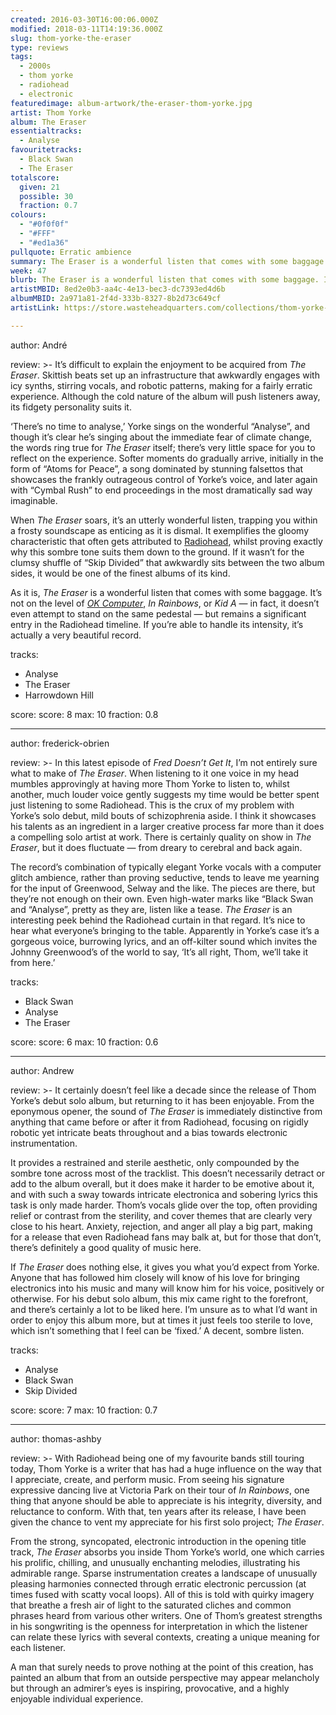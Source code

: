 ```yaml
---
created: 2016-03-30T16:00:06.000Z
modified: 2018-03-11T14:19:36.000Z
slug: thom-yorke-the-eraser
type: reviews
tags:
  - 2000s
  - thom yorke
  - radiohead
  - electronic
featuredimage: album-artwork/the-eraser-thom-yorke.jpg
artist: Thom Yorke
album: The Eraser
essentialtracks:
  - Analyse
favouritetracks:
  - Black Swan
  - The Eraser
totalscore:
  given: 21
  possible: 30
  fraction: 0.7
colours:
  - "#0f0f0f"
  - "#FFF"
  - "#ed1a36"
pullquote: Erratic ambience
summary: The Eraser is a wonderful listen that comes with some baggage. It’s not on the level of OK Computer, In Rainbows, or Kid A — in fact, it doesn’t even attempt to stand on the same pedestal — but remains a significant entry in the Radiohead timeline.
week: 47
blurb: The Eraser is a wonderful listen that comes with some baggage. If you’re able to handle its intensity, it’s actually a very beautiful record.
artistMBID: 8ed2e0b3-aa4c-4e13-bec3-dc7393ed4d6b
albumMBID: 2a971a81-2f4d-333b-8327-8b2d73c649cf
artistLink: https://store.wasteheadquarters.com/collections/thom-yorke-atoms-for-peace/

---
```


author: André

review: >-
  It’s difficult to explain the enjoyment to be acquired from *The Eraser*. Skittish beats set up an infrastructure that awkwardly engages with icy synths, stirring vocals, and robotic patterns, making for a fairly erratic experience. Although the cold nature of the album will push listeners away, its fidgety personality suits it. 
  
  ‘There’s no time to analyse,’ Yorke sings on the wonderful “Analyse”, and though it’s clear he’s singing about the immediate fear of climate change, the words ring true for *The Eraser* itself; there’s very little space for you to reflect on the experience. Softer moments do gradually arrive, initially in the form of “Atoms for Peace”, a song dominated by stunning falsettos that showcases the frankly outrageous control of Yorke’s voice, and later again with “Cymbal Rush” to end proceedings in the most dramatically sad way imaginable. 
  
  When *The Eraser* soars, it’s an utterly wonderful listen, trapping you within a frosty soundscape as enticing as it is dismal. It exemplifies the gloomy characteristic that often gets attributed to [Radiohead](/reviews/radiohead-a-moon-shaped-pool/), whilst proving exactly why this sombre tone suits them down to the ground. If it wasn’t for the clumsy shuffle of “Skip Divided” that awkwardly sits between the two album sides, it would be one of the finest albums of its kind. 
  
  As it is, *The Eraser* is a wonderful listen that comes with some baggage. It’s not on the level of [*OK Computer*](/reviews/radiohead-ok-computer/), *In Rainbows*, or *Kid A* — in fact, it doesn’t even attempt to stand on the same pedestal — but remains a significant entry in the Radiohead timeline. If you’re able to handle its intensity, it’s actually a very beautiful record.

tracks:
  - Analyse
  - ­The Eraser
  - ­Harrowdown Hill

score:
  score: 8
  max: 10
  fraction: 0.8

---
author: frederick-obrien

review: >-
  In this latest episode of *Fred Doesn’t Get It*, I’m not entirely sure what to make of *The Eraser*. When listening to it one voice in my head mumbles approvingly at having more Thom Yorke to listen to, whilst another, much louder voice gently suggests my time would be better spent just listening to some Radiohead. This is the crux of my problem with Yorke’s solo debut, mild bouts of schizophrenia aside. I think it showcases his talents as an ingredient in a larger creative process far more than it does a compelling solo artist at work. There is certainly quality on show in *The Eraser*, but it does fluctuate — from dreary to cerebral and back again. 
  
  The record’s combination of typically elegant Yorke vocals with a computer glitch ambience, rather than proving seductive, tends to leave me yearning for the input of Greenwood, Selway and the like. The pieces are there, but they’re not enough on their own. Even high-water marks like “Black Swan and “Analyse”, pretty as they are, listen like a tease. *The Eraser* is an interesting peek behind the Radiohead curtain in that regard. It’s nice to hear what everyone’s bringing to the table. Apparently in Yorke’s case it’s a gorgeous voice, burrowing lyrics, and an off-kilter sound which invites the Johnny Greenwood’s of the world to say, ‘It’s all right, Thom, we’ll take it from here.’

tracks:
  - Black Swan
  - ­Analyse
  - ­The Eraser

score:
  score: 6
  max: 10
  fraction: 0.6

---
author: Andrew

review: >-
  It certainly doesn’t feel like a decade since the release of Thom Yorke’s debut solo album, but returning to it has been enjoyable. From the eponymous opener, the sound of *The Eraser* is immediately distinctive from anything that came before or after it from Radiohead, focusing on rigidly robotic yet intricate beats throughout and a bias towards electronic instrumentation. 
  
  It provides a restrained and sterile aesthetic, only compounded by the sombre tone across most of the tracklist. This doesn’t necessarily detract or add to the album overall, but it does make it harder to be emotive about it, and with such a sway towards intricate electronica and sobering lyrics this task is only made harder. Thom’s vocals glide over the top, often providing relief or contrast from the sterility, and cover themes that are clearly very close to his heart. Anxiety, rejection, and anger all play a big part, making for a release that even Radiohead fans may balk at, but for those that don’t, there’s definitely a good quality of music here. 
  
  If *The Eraser* does nothing else, it gives you what you’d expect from Yorke. Anyone that has followed him closely will know of his love for bringing electronics into his music and many will know him for his voice, positively or otherwise. For his debut solo album, this mix came right to the forefront, and there’s certainly a lot to be liked here. I’m unsure as to what I’d want in order to enjoy this album more, but at times it just feels too sterile to love, which isn’t something that I feel can be ‘fixed.’ A decent, sombre listen.

tracks:
  - Analyse
  - ­Black Swan
  - ­Skip Divided

score:
  score: 7
  max: 10
  fraction: 0.7

---
author: thomas-ashby

review: >-
  With Radiohead being one of my favourite bands still touring today, Thom Yorke is a writer that has had a huge influence on the way that I appreciate, create, and perform music. From seeing his signature expressive dancing live at Victoria Park on their tour of *In Rainbows*, one thing that anyone should be able to appreciate is his integrity, diversity, and reluctance to conform. With that, ten years after its release, I have been given the chance to vent my appreciate for his first solo project; *The Eraser*.

  From the strong, syncopated, electronic introduction in the opening title track, *The Eraser* absorbs you inside Thom Yorke’s world, one which carries his prolific, chilling, and unusually enchanting melodies, illustrating his admirable range. Sparse instrumentation creates a landscape of unusually pleasing harmonies connected through erratic electronic percussion (at times fused with scatty vocal loops). All of this is told with quirky imagery that breathe a fresh air of light to the saturated cliches and common phrases heard from various other writers. One of Thom’s greatest strengths in his songwriting is the openness for interpretation in which the listener can relate these lyrics with several contexts, creating a unique meaning for each listener. 
  
  A man that surely needs to prove nothing at the point of this creation, has painted an album that from an outside perspective may appear melancholy but through an admirer’s eyes is inspiring, provocative, and a highly enjoyable individual experience.

